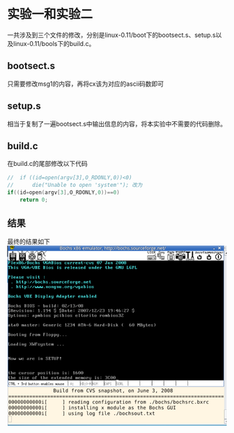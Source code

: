 # 实验一和实验二
一共涉及到三个文件的修改，分别是linux-0.11/boot下的bootsect.s、setup.s以及linux-0.11/bools下的build.c。

## bootsect.s
只需要修改msg1的内容，再将cx该为对应的ascii码数即可

## setup.s
相当于复制了一遍bootsect.s中输出信息的内容，将本实验中不需要的代码删除。

## build.c
在build.c的尾部修改以下代码
```c
//  if ((id=open(argv[3],O_RDONLY,0))<0)
//      die("Unable to open 'system'"); 改为
if((id=open(argv[3],O_RDONLY,0))==0)
    return 0;
```
## 结果
最终的结果如下
![avator](pics/result.png)